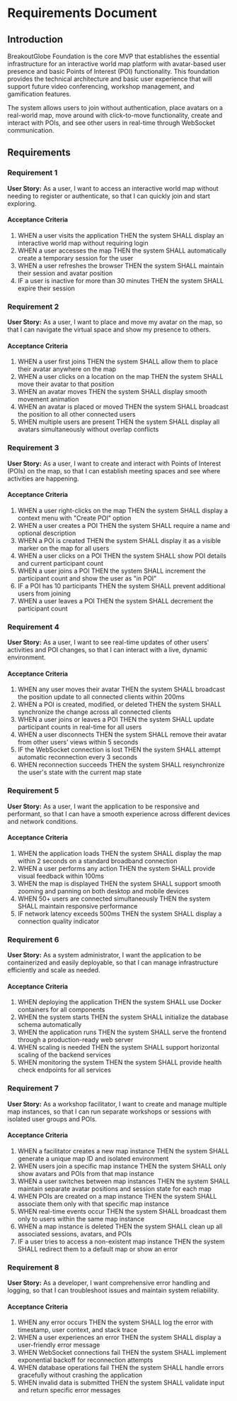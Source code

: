 # Requirements Document

## Introduction

BreakoutGlobe Foundation is the core MVP that establishes the essential infrastructure for an interactive world map platform with avatar-based user presence and basic Points of Interest (POI) functionality. This foundation provides the technical architecture and basic user experience that will support future video conferencing, workshop management, and gamification features.

The system allows users to join without authentication, place avatars on a real-world map, move around with click-to-move functionality, create and interact with POIs, and see other users in real-time through WebSocket communication.

## Requirements

### Requirement 1

**User Story:** As a user, I want to access an interactive world map without needing to register or authenticate, so that I can quickly join and start exploring.

#### Acceptance Criteria

1. WHEN a user visits the application THEN the system SHALL display an interactive world map without requiring login
2. WHEN a user accesses the map THEN the system SHALL automatically create a temporary session for the user
3. WHEN a user refreshes the browser THEN the system SHALL maintain their session and avatar position
4. IF a user is inactive for more than 30 minutes THEN the system SHALL expire their session

### Requirement 2

**User Story:** As a user, I want to place and move my avatar on the map, so that I can navigate the virtual space and show my presence to others.

#### Acceptance Criteria

1. WHEN a user first joins THEN the system SHALL allow them to place their avatar anywhere on the map
2. WHEN a user clicks on a location on the map THEN the system SHALL move their avatar to that position
3. WHEN an avatar moves THEN the system SHALL display smooth movement animation
4. WHEN an avatar is placed or moved THEN the system SHALL broadcast the position to all other connected users
5. WHEN multiple users are present THEN the system SHALL display all avatars simultaneously without overlap conflicts

### Requirement 3

**User Story:** As a user, I want to create and interact with Points of Interest (POIs) on the map, so that I can establish meeting spaces and see where activities are happening.

#### Acceptance Criteria

1. WHEN a user right-clicks on the map THEN the system SHALL display a context menu with "Create POI" option
2. WHEN a user creates a POI THEN the system SHALL require a name and optional description
3. WHEN a POI is created THEN the system SHALL display it as a visible marker on the map for all users
4. WHEN a user clicks on a POI THEN the system SHALL show POI details and current participant count
5. WHEN a user joins a POI THEN the system SHALL increment the participant count and show the user as "in POI"
6. IF a POI has 10 participants THEN the system SHALL prevent additional users from joining
7. WHEN a user leaves a POI THEN the system SHALL decrement the participant count

### Requirement 4

**User Story:** As a user, I want to see real-time updates of other users' activities and POI changes, so that I can interact with a live, dynamic environment.

#### Acceptance Criteria

1. WHEN any user moves their avatar THEN the system SHALL broadcast the position update to all connected clients within 200ms
2. WHEN a POI is created, modified, or deleted THEN the system SHALL synchronize the change across all connected clients
3. WHEN a user joins or leaves a POI THEN the system SHALL update participant counts in real-time for all users
4. WHEN a user disconnects THEN the system SHALL remove their avatar from other users' views within 5 seconds
5. IF the WebSocket connection is lost THEN the system SHALL attempt automatic reconnection every 3 seconds
6. WHEN reconnection succeeds THEN the system SHALL resynchronize the user's state with the current map state

### Requirement 5

**User Story:** As a user, I want the application to be responsive and performant, so that I can have a smooth experience across different devices and network conditions.

#### Acceptance Criteria

1. WHEN the application loads THEN the system SHALL display the map within 2 seconds on a standard broadband connection
2. WHEN a user performs any action THEN the system SHALL provide visual feedback within 100ms
3. WHEN the map is displayed THEN the system SHALL support smooth zooming and panning on both desktop and mobile devices
4. WHEN 50+ users are connected simultaneously THEN the system SHALL maintain responsive performance
5. IF network latency exceeds 500ms THEN the system SHALL display a connection quality indicator

### Requirement 6

**User Story:** As a system administrator, I want the application to be containerized and easily deployable, so that I can manage infrastructure efficiently and scale as needed.

#### Acceptance Criteria

1. WHEN deploying the application THEN the system SHALL use Docker containers for all components
2. WHEN the system starts THEN the system SHALL initialize the database schema automatically
3. WHEN the application runs THEN the system SHALL serve the frontend through a production-ready web server
4. WHEN scaling is needed THEN the system SHALL support horizontal scaling of the backend services
5. WHEN monitoring the system THEN the system SHALL provide health check endpoints for all services

### Requirement 7

**User Story:** As a workshop facilitator, I want to create and manage multiple map instances, so that I can run separate workshops or sessions with isolated user groups and POIs.

#### Acceptance Criteria

1. WHEN a facilitator creates a new map instance THEN the system SHALL generate a unique map ID and isolated environment
2. WHEN users join a specific map instance THEN the system SHALL only show avatars and POIs from that map instance
3. WHEN a user switches between map instances THEN the system SHALL maintain separate avatar positions and session state for each map
4. WHEN POIs are created on a map instance THEN the system SHALL associate them only with that specific map instance
5. WHEN real-time events occur THEN the system SHALL broadcast them only to users within the same map instance
6. WHEN a map instance is deleted THEN the system SHALL clean up all associated sessions, avatars, and POIs
7. IF a user tries to access a non-existent map instance THEN the system SHALL redirect them to a default map or show an error

### Requirement 8

**User Story:** As a developer, I want comprehensive error handling and logging, so that I can troubleshoot issues and maintain system reliability.

#### Acceptance Criteria

1. WHEN any error occurs THEN the system SHALL log the error with timestamp, user context, and stack trace
2. WHEN a user experiences an error THEN the system SHALL display a user-friendly error message
3. WHEN WebSocket connections fail THEN the system SHALL implement exponential backoff for reconnection attempts
4. WHEN database operations fail THEN the system SHALL handle errors gracefully without crashing the application
5. WHEN invalid data is submitted THEN the system SHALL validate input and return specific error messages